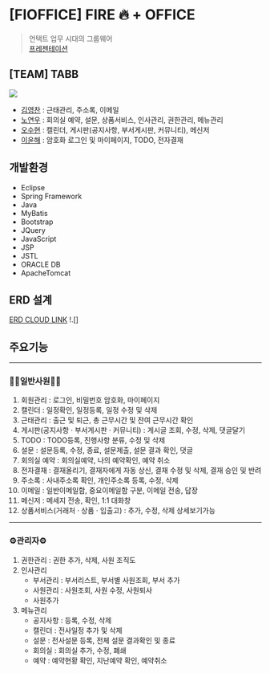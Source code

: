 # [FIOFFICE] FIRE 🔥 + OFFICE
> 언택트 업무 시대의 그룹웨어 <br>
> [프레젠테이션](https://www.miricanvas.com/v/18pghd)

## [TEAM] TABB
<a href="https://github.com/NoYeonWoo/fioffice/graphs/contributors">
   <img src="https://contrib.rocks/image?repo=NoYeonWoo/fioffice" />
</a>

- [김영찬](https://github.com/Desmond2429) : 근태관리, 주소록, 이메일
- [노연우](https://github.com/NoYeonWoo) : 회의실 예약, 설문, 상품서비스, 인사관리, 권한관리, 메뉴관리
- [오수현](https://github.com/osh11) : 캘린더, 게시판(공지사항, 부서게시판, 커뮤니티), 메신저
- [이윤해](https://github.com/yunhaeLee) : 암호화 로그인 및 마이페이지, TODO, 전자결재

## 개발환경
- Eclipse
- Spring Framework
- Java
- MyBatis
- Bootstrap
- JQuery
- JavaScript
- JSP
- JSTL
- ORACLE DB
- ApacheTomcat

## ERD 설계
[ERD CLOUD LINK](https://www.erdcloud.com/d/xMfGsvu28iBWJWbJw)
!.[]
## 주요기능
-------------------------
### 👩‍💼일반사원👨‍💼
1. 회원관리 : 로그인, 비밀번호 암호화, 마이페이지
2. 캘린더 : 일정확인, 일정등록, 일정 수정 및 삭제
3. 근태관리 : 출근 및 퇴근, 총 근무시간 및 잔여 근무시간 확인
4. 게시판(공지사항 · 부서게시판 · 커뮤니티) : 게시글 조회, 수정, 삭제, 댓글달기
5. TODO : TODO등록, 진행사항 분류, 수정 및 삭제
6. 설문 : 설문등록, 수정, 종료, 설문제출, 설문 결과 확인, 댓글
7. 회의실 예약 : 회의실예약, 나의 예약확인, 예약 취소
8. 전자결재 : 결재올리기, 결재자에게 자동 상신, 결재 수정 및 삭제, 결재 승인 및 반려
9. 주소록 : 사내주소록 확인, 개인주소록 등록, 수정, 삭제
10. 이메일 : 일반이메일함, 중요이메일함 구분, 이메일 전송, 답장
11. 메신저 : 메세지 전송, 확인, 1:1 대화창
12. 상품서비스(거래처 · 상품 · 입출고) : 추가, 수정, 삭제 상세보기가능
------------------------
### ⚙️관리자⚙️
1. 권한관리 : 권한 추가, 삭제, 사원 조직도
2. 인사관리 
   + 부서관리 : 부서리스트, 부서별 사원조회, 부서 추가
   + 사원관리 : 사원조회, 사원 수정, 사원퇴사
   + 사원추가
3. 메뉴관리
   + 공지사항 : 등록, 수정, 삭제
   + 캘린더 : 전사일정 추가 및 삭제
   + 설문 : 전사설문 등록, 전체 설문 결과확인 및 종료
   + 회의실 : 회의실 추가, 수정, 폐쇄
   + 예약 : 예약현황 확인, 지난예약 확인, 예약취소
